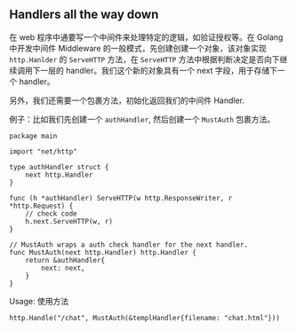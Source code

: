 ## Handlers all the way down

在 web 程序中通要写一个中间件来处理特定的逻辑，如验证授权等。在 Golang 中开发中间件 Middleware 的一般模式，先创建创建一个对象，该对象实现 `http.Hanlder` 的 `ServeHTTP` 方法，在 `ServeHTTP` 方法中根据判断决定是否向下继续调用下一层的 handler。我们这个新的对象具有一个 next 字段，用于存储下一个 handler。

另外，我们还需要一个包裹方法，初始化返回我们的中间件 Handler.


例子：比如我们先创建一个 `authHandler`, 然后创建一个 `MustAuth` 包裹方法。

```
package main

import "net/http"

type authHandler struct {
    next http.Handler
}

func (h *authHandler) ServeHTTP(w http.ResponseWriter, r *http.Request) {
    // check code
    h.next.ServeHTTP(w, r)
}

// MustAuth wraps a auth check handler for the next handler.
func MustAuth(next http.Handler) http.Handler {
    return &authHandler{
        next: next,
    }
}

```

Usage: 使用方法

```
http.Handle("/chat", MustAuth(&templHandler{filename: "chat.html"}))
```
